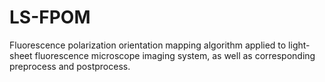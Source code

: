 # LS-FPOM
Fluorescence polarization orientation mapping algorithm applied to light-sheet fluorescence microscope imaging system, as well as corresponding preprocess and postprocess.
